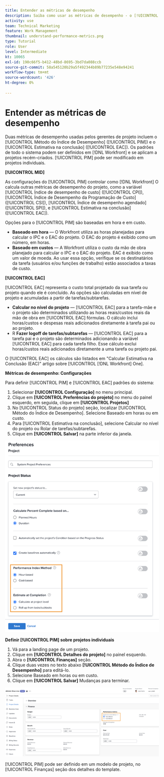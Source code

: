 ```yaml
---
title: Entender as métricas de desempenho
description: Saiba como usar as métricas de desempenho - o [!UICONTROL Método do Índice de Desempenho] ([!UICONTROL PIM]) e o [!UICONTROL Estimativa na conclusão] ([!UICONTROL EAC]).
activity: use
team: Technical Marketing
feature: Work Management
thumbnail: understand-performance-metrics.png
type: Tutorial
role: User
level: Intermediate
kt: 10065
exl-id: 190c66f5-b412-48bd-8695-3bd7da088ccb
source-git-commit: 58a545120b29a5f492344b89b77235e548e94241
workflow-type: tm+mt
source-wordcount: '426'
ht-degree: 0%

---
```


# Entender as métricas de desempenho

Duas métricas de desempenho usadas pelos gerentes de projeto incluem o [!UICONTROL Método do Índice de Desempenho] ([!UICONTROL PIM]) e o [!UICONTROL Estimativa na conclusão] ([!UICONTROL EAC]). Os padrões de todo o sistema podem ser definidos em [!DNL Workfront] e se aplicam a projetos recém-criados. [!UICONTROL PIM] pode ser modificado em projetos individuais.

**[!UICONTROL MID]**

As configurações do [!UICONTROL PIM] controlar como [!DNL Workfront] O calcula outras métricas de desempenho do projeto, como a variável [!UICONTROL Índice de desempenho de custo] ([!UICONTROL CPI]), [!UICONTROL Índice de Desempenho da Programação de Custo] ([!UICONTROL CSI]), [!UICONTROL Índice de desempenho agendado] ([!UICONTROL SPI]), e [!UICONTROL Estimativa na conclusão] ([!UICONTROL EAC]).

Opções para o [!UICONTROL PIM] são baseadas em hora e em custo.

* **Baseado em hora** — O Workfront utiliza as horas planejadas para calcular o IPC e o EAC do projeto. O EAC do projeto é exibido como um número, em horas.
* **Baseado em custos** — A Workfront utiliza o custo da mão de obra planejado para calcular o IPC e o EAC do projeto. EAC é exibido como um valor de moeda. Ao usar essa opção, verifique se os destinatários da tarefa (usuários e/ou funções de trabalho) estão associados a taxas de custo.

**[!UICONTROL EAC]**

[!UICONTROL EAC] representa o custo total projetado da sua tarefa ou projeto quando ele é concluído. As opções são calculadas em nível de projeto e acumuladas a partir de tarefas/subtarefas.

* **Calcular no nível do projeto** — [!UICONTROL EAC] para a tarefa-mãe e o projeto são determinados utilizando as horas reais/custos reais da mão de obra em [!UICONTROL EAC] fórmulas. O cálculo inclui horas/custos e despesas reais adicionados diretamente à tarefa pai ou ao projeto.
* R **Fazer logoff de tarefas/subtarefas** — [!UICONTROL EAC] para a tarefa pai e o projeto são determinados adicionando a variável [!UICONTROL EAC] para cada tarefa filho. Esse cálculo exclui horas/custos reais adicionados diretamente a uma tarefa ou projeto pai.

O [!UICONTROL EAC] os cálculos são listados em &quot;Calcular Estimativa na Conclusão (EAC)&quot; <!-- link to article -->artigo sobre [!UICONTROL [!DNL Workfront] One].

**Métricas de desempenho: Configurações**

Para definir [!UICONTROL PIM] e [!UICONTROL EAC] padrões do sistema:

1. Selecionar **[!UICONTROL Configuração]** no menu principal.
1. Clique em **[!UICONTROL Preferências do projeto]** no menu do painel esquerdo, em seguida, clique em **[!UICONTROL Projetos]**
1. No [!UICONTROL Status do projeto] seção, localizar [!UICONTROL Método do Índice de Desempenho]. Selecione Baseado em horas ou em custo.
1. Para [!UICONTROL Estimativa na conclusão], selecione Calcular no nível do projeto ou Rolar de tarefas/subtarefas.
1. Clique em **[!UICONTROL Salvar]** na parte inferior da janela.

![Uma imagem da [!UICONTROL Preferências do projeto] tela](assets/setting-up-finances-1.png)

**Definir [!UICONTROL PIM] sobre projetos individuais**

1. Vá para a landing page de um projeto.
1. Clique em **[!UICONTROL Detalhes do projeto]** no painel esquerdo.
1. Abra o **[!UICONTROL Finanças]** seção.
1. Clique duas vezes no texto abaixo **[!UICONTROL Método do Índice de Desempenho]** para editá-lo.
1. Selecione Baseado em horas ou em custo.
1. Clique em **[!UICONTROL Salvar]** Mudanças para terminar.

![Uma imagem da [!UICONTROL Detalhes do projeto] tela](assets/setting-up-finances-2.png)

[!UICONTROL PIM] pode ser definido em um modelo de projeto, no [!UICONTROL Finanças] seção dos detalhes do template.
